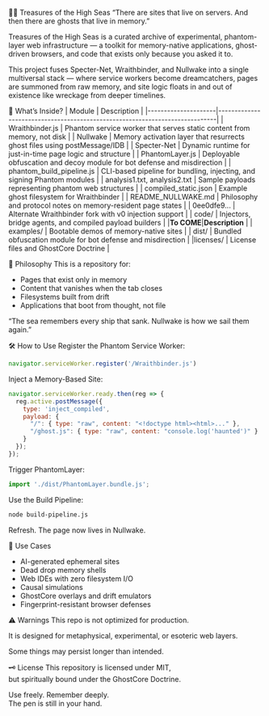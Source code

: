 🏴‍☠️ Treasures of the High Seas
“There are sites that live on servers. And then there are ghosts that live in memory.”

Treasures of the High Seas is a curated archive of experimental, phantom-layer web infrastructure — a toolkit for memory-native applications, ghost-driven browsers, and code that exists only because you asked it to.

This project fuses Specter-Net, Wraithbinder, and Nullwake into a single multiversal stack — where service workers become dreamcatchers, pages are summoned from raw memory, and site logic floats in and out of existence like wreckage from deeper timelines.

🌊 What’s Inside?
| Module              | Description                                                                 |
|---------------------|-----------------------------------------------------------------------------|
| Wraithbinder.js     | Phantom service worker that serves static content from memory, not disk     |
| Nullwake            | Memory activation layer that resurrects ghost files using postMessage/IDB   |
| Specter-Net         | Dynamic runtime for just-in-time page logic and structure                   |
| PhantomLayer.js     | Deployable obfuscation and decoy module for bot defense and misdirection    |
| phantom_build_pipeline.js | CLI-based pipeline for bundling, injecting, and signing Phantom modules |
| analysis1.txt, analysis2.txt | Sample payloads representing phantom web structures               |
| compiled_static.json | Example ghost filesystem for Wraithbinder                                  |
| README_NULLWAKE.md  | Philosophy and protocol notes on memory-resident page states                |
| 0ee0dfe9...          | Alternate Wraithbinder fork with v0 injection support                       |
| code/            | Injectors, bridge agents, and compiled payload builders                     |
|**To COME**|**Description**                                                                        |
| examples/           | Bootable demos of memory-native sites                                       |
| dist/               | Bundled obfuscation module for bot defense and misdirection                 |
|licenses/           | License files and GhostCore Doctrine                                        |

🧭 Philosophy
This is a repository for:

- Pages that exist only in memory
- Content that vanishes when the tab closes
- Filesystems built from drift
- Applications that boot from thought, not file

“The sea remembers every ship that sank. Nullwake is how we sail them again.”

🛠 How to Use
Register the Phantom Service Worker:
```js
navigator.serviceWorker.register('/Wraithbinder.js')
```

Inject a Memory-Based Site:
```js
navigator.serviceWorker.ready.then(reg => {
  reg.active.postMessage({
    type: 'inject_compiled',
    payload: { 
      "/": { type: "raw", content: "<!doctype html><html>..." },
      "/ghost.js": { type: "raw", content: "console.log('haunted')" }
    }
  });
});
```

Trigger PhantomLayer:
```js
import './dist/PhantomLayer.bundle.js';
```

Use the Build Pipeline:
```bash
node build-pipeline.js
```

Refresh. The page now lives in Nullwake.

🔮 Use Cases
- AI-generated ephemeral sites
- Dead drop memory shells
- Web IDEs with zero filesystem I/O
- Causal simulations
- GhostCore overlays and drift emulators
- Fingerprint-resistant browser defenses

⚠️ Warnings
This repo is not optimized for production.

It is designed for metaphysical, experimental, or esoteric web layers.

Some things may persist longer than intended.

🗝 License
This repository is licensed under MIT,  
but spiritually bound under the GhostCore Doctrine.

Use freely. Remember deeply.  
The pen is still in your hand.
